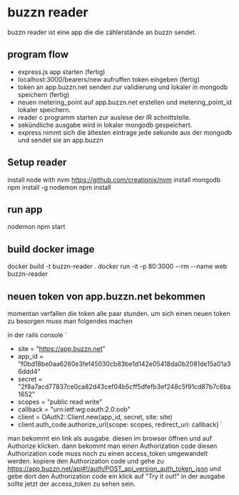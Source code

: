 # buzzn reader
  buzzn reader ist eine app die die zählerstände an buzzn sendet.

## program flow
  - express.js app starten (fertig)
  - localhost:3000/bearers/new aufruffen token eingeben (fertig)
  - token an app.buzzn.net senden zur validierung und lokaler in mongodb speichern (fertig)
  - neuen metering_point auf app.buzzn.net erstellen und metering_point_id lokaler speichern.
  - reader c programm starten zur auslese der IR schnittstelle.
  - sekündliche ausgabe wird in lokaler mongodb gespeichert.
  - express nimmt sich die ältesten eintrage jede sekunde aus der mongodb und sendet sie an app.buzzn

## Setup reader
  install node with nvm https://github.com/creationix/nvm
  install mongodb
  npm install -g nodemon
  npm install

## run app
  nodemon npm start

## build docker image
  docker build -t buzzn-reader .
  docker run -it  -p 80:3000 --rm --name web buzzn-reader

## neuen token von app.buzzn.net bekommen
  momentan verfallen die token alle paar stunden.
  um sich einen neuen token zu besorgen muss man folgendes machen

  in der rails console
  `
  - site      = "https://app.buzzn.net"
  - app_id    = "f0bd18be0aa6260e3fef45030cb83be1d142e05418da0b2081de15a01a36ddd4"
  - secret    = "2f8a7acd77837ce0ca82d43cef04b5cff5dfefb3ef248c5f91cd87b7c6ba1652"
  - scopes    = "public read write"
  - callback  = "urn:ietf:wg:oauth:2.0:oob"
  - client    = OAuth2::Client.new(app_id, secret, site: site)
  - client.auth_code.authorize_url(scope: scopes, redirect_uri: callback)
  `

  man bekommt ein link als ausgabe. diesen im browser öffnen und auf Authorize klicken.
  dann bekommt man einen Authorization code diesen Authorization code muss noch zu einen access_token umgewandelt werden.
  kopiere den Authorization code und gehe zu https://app.buzzn.net/api#!/auth/POST_api_version_auth_token_json
  und gebe dort den Authorization code ein klick auf "Try it out!"
  in der ausgabe sollte jetzt der access_token zu sehen sein.
